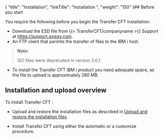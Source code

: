 {
    "title": "Installation",
    "linkTitle": "Installation ",
    "weight": "150"
}## Before you start

You require the following before you begin the Transfer CFT installation:

-   Download the ESD file from {{< TransferCFT/companyname >}} Support at <a href="https://support.axway.com/" class="hyperlink">https://support.axway.com</a>.
-   An FTP client that permits the transfer of files to the IBM i host.

> **Note:**
>
> ISO files were deprecated in version 3.0.1.

-   To install the Transfer CFT IBM i product you need adequate space, as the file to upload is approximately 280 MB.

## Installation and upload overview

To install Transfer CFT :

-   Upload and restore the installation files as described in <a href="upload_ibm_i" class="MCXref xref">Upload and restore the installation files</a>.

<!-- -->

-   Install Transfer CFT using either the automatic or a customize procedure.
